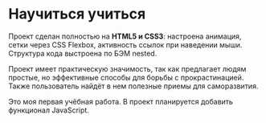 # **Научиться учиться**

Проект сделан полностью на **HTML5 и CSS3**: настроена анимация, сетки через CSS Flexbox, активность ссылок при наведении мыши. Структура кода выстроена по БЭМ nested.

Проект имеет практическую значимость, так как предлагает людям простые, но эффективные способы для борьбы с прокрастинацией. Также пользователь найдёт в нем полезные приемы для саморазвития. 

Это моя первая учёбная работа. В проект планируется добавить функционал JavaScript.
